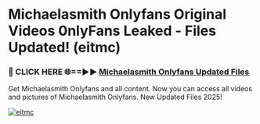 # Michaelasmith Onlyfans Original Videos 0nlyFans Leaked - Files Updated! (eitmc)

<h3>🔴 CLICK HERE 🌐==►► <a href="https://tinyurl.com/2jnfzry5" rel="nofollow">Michaelasmith Onlyfans Updated Files</a></h3>

Get Michaelasmith Onlyfans and all content. Now you can access all videos and pictures of Michaelasmith Onlyfans. New Updated Files 2025!

[![eitmc](https://i.imgur.com/GyGTBgg.gif)](https://tinyurl.com/2jnfzry5)
